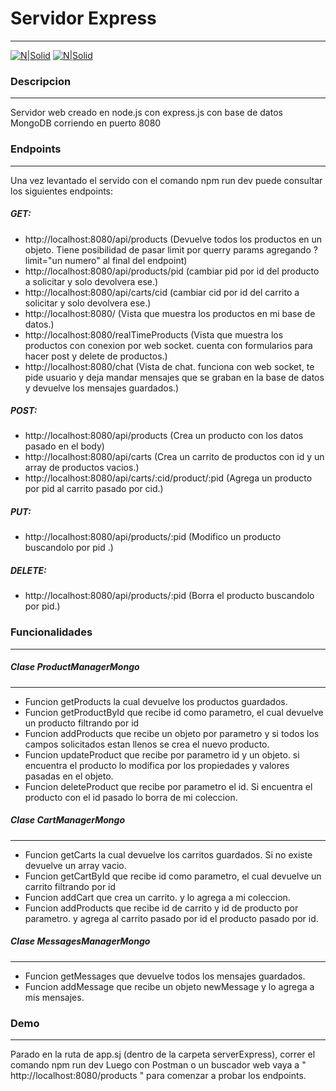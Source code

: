# Servidor Express

---

[![N|Solid](https://miro.medium.com/v2/resize:fit:365/1*Jr3NFSKTfQWRUyjblBSKeg.png)](https://nodesource.com/products/nsolid) [![N|Solid](https://wecandonow.com/courses/mongodb/icon.png)](https://nodesource.com/products/nsolid)

### Descripcion

---

Servidor web creado en node.js con express.js con base de datos MongoDB corriendo en puerto 8080

### Endpoints

---

Una vez levantado el servido con el comando npm run dev puede consultar los siguientes endpoints:

##### GET:

-   http://localhost:8080/api/products (Devuelve todos los productos en un objeto. Tiene posibilidad de pasar limit por querry params agregando ?limit="un numero" al final del endpoint)
-   http://localhost:8080/api/products/pid (cambiar pid por id del producto a solicitar y solo devolvera ese.)
-   http://localhost:8080/api/carts/cid (cambiar cid por id del carrito a solicitar y solo devolvera ese.)
-   http://localhost:8080/ (Vista que muestra los productos en mi base de datos.)
-   http://localhost:8080/realTimeProducts (Vista que muestra los productos con conexion por web socket. cuenta con formularios para hacer post y delete de productos.)
-   http://localhost:8080/chat (Vista de chat. funciona con web socket, te pide usuario y deja mandar mensajes que se graban en la base de datos y devuelve los mensajes guardados.)

##### POST:

-   http://localhost:8080/api/products (Crea un producto con los datos pasado en el body)
-   http://localhost:8080/api/carts (Crea un carrito de productos con id y un array de productos vacios.)
-   http://localhost:8080/api/carts/:cid/product/:pid (Agrega un producto por pid al carrito pasado por cid.)

##### PUT:

-   http://localhost:8080/api/products/:pid (Modifico un producto buscandolo por pid .)

##### DELETE:

-   http://localhost:8080/api/products/:pid (Borra el producto buscandolo por pid.)

### Funcionalidades

---

##### Clase ProductManagerMongo

---

-   Funcion getProducts la cual devuelve los productos guardados.
-   Funcion getProductById que recibe id como parametro, el cual devuelve un producto filtrando por id
-   Funcion addProducts que recibe un objeto por parametro y si todos los campos solicitados estan llenos se crea el nuevo producto.
-   Funcion updateProduct que recibe por parametro id y un objeto. si encuentra el producto lo modifica por los propiedades y valores pasadas en el objeto.
-   Funcion deleteProduct que recibe por parametro el id. Si encuentra el producto con el id pasado lo borra de mi coleccion.

##### Clase CartManagerMongo

---

-   Funcion getCarts la cual devuelve los carritos guardados. Si no existe devuelve un array vacio.
-   Funcion getCartById que recibe id como parametro, el cual devuelve un carrito filtrando por id
-   Funcion addCart que crea un carrito. y lo agrega a mi coleccion.
-   Funcion addProducts que recibe id de carrito y id de producto por parametro. y agrega al carrito pasado por id el producto pasado por id.

##### Clase MessagesManagerMongo

---

-   Funcion getMessages que devuelve todos los mensajes guardados.
-   Funcion addMessage que recibe un objeto newMessage y lo agrega a mis mensajes.

### Demo

---

Parado en la ruta de app.sj (dentro de la carpeta serverExpress), correr el comando npm run dev
Luego con Postman o un buscador web vaya a " http://localhost:8080/products " para comenzar a probar los endpoints.
